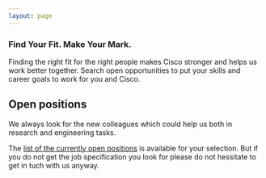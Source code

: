 ```yaml
---
layout: page
---
```


<script>
    import Banner from '../lib/Banner.svelte';
    import Section from '../lib/Section.svelte';
</script>

<Banner img="img/banner-jobs.jpg">

### Find Your Fit. Make Your Mark.

Finding the right fit for the right people makes Cisco stronger and helps us work better together.
Search open opportunities to put your skills and career goals to work for you and Cisco.

</Banner>

<Section>


# Open positions

We always look for the new colleagues which could help us both in research and engineering tasks. 

The [list of the currently open positions](https://jobs.cisco.com/jobs/SearchJobs/cognitiveintelligence) is available for your selection.
But if you do not get the job specification you look for please do not hessitate to get in tuch with us anyway.
</Section>
